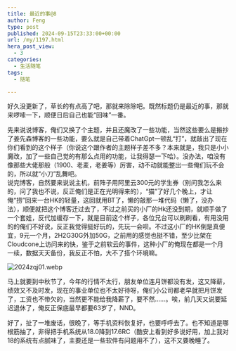 ```yaml
---
title: 最近的事@8
author: Feng
type: post
published: 2024-09-15T23:33:00+00:00
url: /my/1197.html
hera_post_view:
  - 3
categories:
  - 生活随笔
tags:
  - 随笔

---
```

好久没更新了，草长的有点高了吧，那就来除除吧。既然标题仍是最近的事，那就来啰嗦一下，顺便日后自己也能“回味”一番。

<!--more-->

先来说说博客，俺们又换了个主题，并且还魔改了一些功能，当然这些要么是搬抄了姜先森博客的一些功能，要么就是自己带着ChatGpt一顿乱“打”，就敲出了现在你们看到的这个样子（你说这个跟作者的主题样子差不多？本来就是，我只是小小魔改，加了一些自己觉的有那么点用的功能，让我得瑟一下哈）。没办法，咱没有像那些大佬那般（1900、老麦，老姜等）厉害，动不动就能整出一些俺们玩不会的，所以就“小刀”乱舞吧。  
说完博客，自然要来说说主机，前阵子用阿里云300元的学生券（别问我怎么来的，问了我也不说，反正俺们是正在光明得来的），“猫”了好几个晚上，才让俺“捞”回来一台HK的轻量，这回就用BT了，懒的敲那一堆代码（懒了，没办法），顺便就把这个博客迁过去了，不过之前买的小厂的Hk还没到期，就顺手做了一个套娃，反代加缓存一下，就是目前这个样子，各位兄台可以刷刷看，有用没用的的俺们不好说，反正我觉得挺好玩的，先玩一会呗。不过这小厂的HK倒是真便宜，9元一个月，2H2G30G外加50G，之前用的感觉也挺不错，至少比架在Cloudcone上访问来的快，鉴于之前软云的事件，这种小厂的俺现在都是一个月一续，数据天天备份，我反正不怕，大不了搭个环境嘛。

<img decoding="async" src="https://image.uu126.cn/typecho/uploads/2024/09/3619267006.webp" alt="2024zqj01.webp" title="2024zqj01.webp" /> 

马上就要到中秋节了，今年的行情不太行，朋友单位连月饼都没有发，这又降薪，绩效又不及时发，现在的事业单位也不太好待呀，俺们小公司都老早就把月饼发了，工资也不带欠的，当然更不能给我降薪了，要不然……。唉，前几天又说要延迟退休了，俺反正保底最早都要63岁了，NND。

好了，扯了一堆废话，很晚了，等手机资料恢复好，也要呼呼去了。也不知道是哪根筋抽了，非得把手机系统从18.0降到17.6RC（酷安上看到好多说好用，加上我对18的系统有点腻味了，主要还是一些软件有问题用不了），这不又要晚睡了。